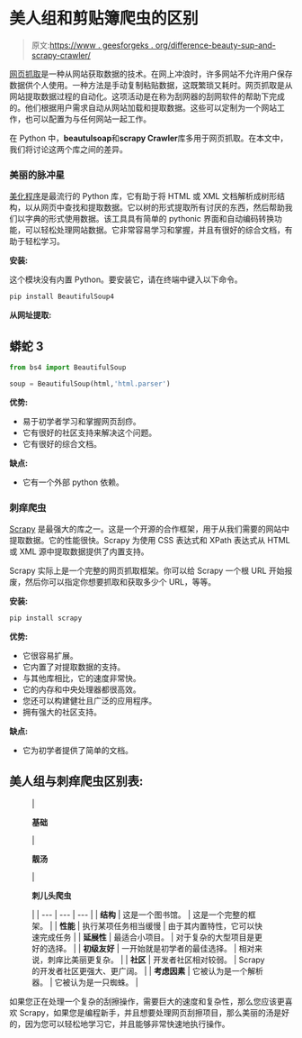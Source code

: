 # 美人组和剪贴簿爬虫的区别

> 原文:[https://www . geesforgeks . org/difference-beauty-sup-and-scrapy-crawler/](https://www.geeksforgeeks.org/difference-between-beautifulsoup-and-scrapy-crawler/)

[网页抓取](https://www.geeksforgeeks.org/introduction-to-web-scraping/)是一种从网站获取数据的技术。在网上冲浪时，许多网站不允许用户保存数据供个人使用。一种方法是手动复制粘贴数据，这既繁琐又耗时。网页抓取是从网站提取数据过程的自动化。这项活动是在称为刮网器的刮网软件的帮助下完成的。他们根据用户需求自动从网站加载和提取数据。这些可以定制为一个网站工作，也可以配置为与任何网站一起工作。

在 Python 中，**beautulsoap**和**scrapy Crawler**库多用于网页抓取。在本文中，我们将讨论这两个库之间的差异。

### **美丽的脉冲星**

[美化程序](https://www.geeksforgeeks.org/implementing-web-scraping-python-beautiful-soup/)是最流行的 Python 库，它有助于将 HTML 或 XML 文档解析成树形结构，以从网页中查找和提取数据。它以树的形式提取所有讨厌的东西，然后帮助我们以字典的形式使用数据。该工具具有简单的 pythonic 界面和自动编码转换功能，可以轻松处理网站数据。它非常容易学习和掌握，并且有很好的综合文档，有助于轻松学习。

**安装:**

这个模块没有内置 Python。要安装它，请在终端中键入以下命令。

```py
pip install BeautifulSoup4
```

**从网址提取:**

## 蟒蛇 3

```py
from bs4 import BeautifulSoup

soup = BeautifulSoup(html,'html.parser')
```

**优势:**

*   易于初学者学习和掌握网页刮痧。
*   它有很好的社区支持来解决这个问题。
*   它有很好的综合文档。

**缺点:**

*   它有一个外部 python 依赖。

### **刺痒爬虫**

[Scrapy](https://www.geeksforgeeks.org/implementing-web-scraping-python-scrapy/) 是最强大的库之一。这是一个开源的合作框架，用于从我们需要的网站中提取数据。它的性能很快。Scrapy 为使用 CSS 表达式和 XPath 表达式从 HTML 或 XML 源中提取数据提供了内置支持。

Scrapy 实际上是一个完整的网页抓取框架。你可以给 Scrapy 一个根 URL 开始报废，然后你可以指定你想要抓取和获取多少个 URL，等等。

**安装:**

```py
pip install scrapy
```

**优势:**

*   它很容易扩展。
*   它内置了对提取数据的支持。
*   与其他库相比，它的速度非常快。
*   它的内存和中央处理器都很高效。
*   您还可以构建健壮且广泛的应用程序。
*   拥有强大的社区支持。

**缺点:**

*   它为初学者提供了简单的文档。

## **美人组与刺痒爬虫区别表:**

<figure class="table">

| 

**基础**

 | 

**靓汤**

 | 

**刺儿头爬虫**

 |
| --- | --- | --- |
| **结构** | 这是一个图书馆。 | 这是一个完整的框架。 |
| **性能** | 执行某项任务相当缓慢 | 由于其内置特性，它可以快速完成任务 |
| **延展性** | 最适合小项目。 | 对于复杂的大型项目是更好的选择。 |
| **初级友好** | 一开始就是初学者的最佳选择。 | 相对来说，刺痒比美丽更复杂。 |
| **社区** | 开发者社区相对较弱。 | Scrapy 的开发者社区更强大、更广阔。 |
| **考虑因素** | 它被认为是一个解析器。 | 它被认为是一只蜘蛛。 |

</figure>

如果您正在处理一个复杂的刮擦操作，需要巨大的速度和复杂性，那么您应该更喜欢 Scrapy，如果您是编程新手，并且想要处理网页刮擦项目，那么美丽的汤是好的，因为您可以轻松地学习它，并且能够非常快速地执行操作。